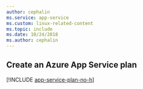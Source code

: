 ```yaml
---
author: cephalin
ms.service: app-service
ms.custom: linux-related-content
ms.topic: include
ms.date: 10/24/2018
ms.author: cephalin
---
```

## Create an Azure App Service plan

[!INCLUDE [app-service-plan-no-h](app-service-web-create-app-service-plan-linux-no-h.md)]

